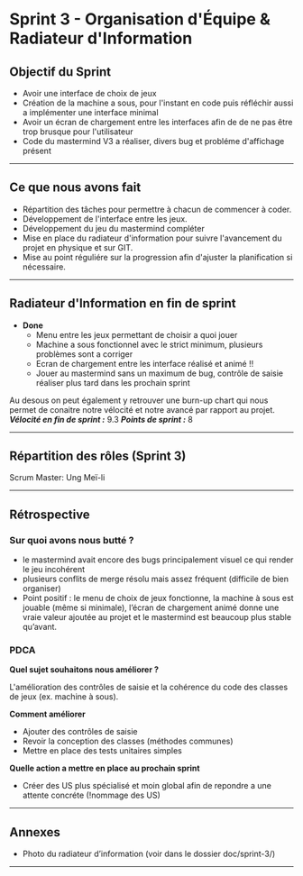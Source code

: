 # Sprint 3 - Organisation d'Équipe & Radiateur d'Information

## Objectif du Sprint

- Avoir une interface de choix de jeux
- Création de la machine a sous, pour l'instant en code puis réfléchir aussi a implémenter une interface minimal
- Avoir un écran de chargement entre les interfaces afin de de ne pas être trop brusque pour l'utilisateur
- Code du mastermind V3 a réaliser, divers bug et probléme d'affichage présent

---

## Ce que nous avons fait

- Répartition des tâches pour permettre à chacun de commencer à coder.
- Développement de l'interface entre les jeux.
- Développement du jeu du mastermind compléter
- Mise en place du radiateur d'information pour suivre l'avancement du projet en physique et sur GIT.
- Mise au point réguliére sur la progression afin d'ajuster la planification si nécessaire.

---

## Radiateur d'Information en fin de sprint

- **Done**
    - Menu entre les jeux permettant de choisir a quoi jouer
    - Machine a sous fonctionnel avec le strict minimum, plusieurs problèmes sont a corriger
    - Ecran de chargement entre les interface réalisé et animé !!
    - Jouer au mastermind sans un maximum de bug, contrôle de saisie réaliser plus tard dans les prochain sprint 

Au desous on peut également y retrouver une burn-up chart qui nous permet de conaitre notre vélocité et notre avancé par rapport au projet.
***Vélocité en fin de sprint :*** 9.3
***Points de sprint :*** 8

---

## Répartition des rôles (Sprint 3)

Scrum Master: Ung Meï-li 

---

## Rétrospective


### Sur quoi avons nous butté ?

- le mastermind avait encore des bugs principalement visuel ce qui render le jeu incohérent
- plusieurs conflits de merge résolu mais assez fréquent (difficile de bien organiser)
- Point positif : le menu de choix de jeux fonctionne, la machine à sous est jouable (même si minimale), l’écran de chargement animé donne une vraie valeur ajoutée au projet et le mastermind est beaucoup plus stable qu’avant.

### PDCA

**Quel sujet souhaitons nous améliorer ?**

L'amélioration des contrôles de saisie et la cohérence du code des classes de jeux (ex. machine à sous).

**Comment améliorer**

- Ajouter des contrôles de saisie
- Revoir la conception des classes (méthodes communes)
- Mettre en place des tests unitaires simples

**Quelle action a mettre en place au prochain sprint**

- Créer des US plus spécialisé et moin global afin de repondre a une attente concréte (!nommage des US)

---

## Annexes

- Photo du radiateur d’information (voir dans le dossier doc/sprint-3/)

---
